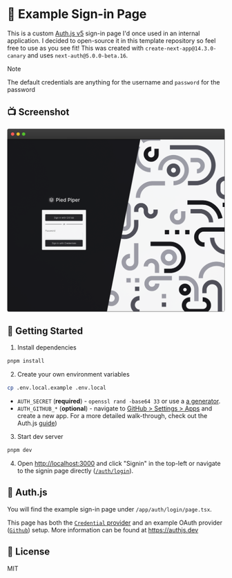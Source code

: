 # 🔐 Example Sign-in Page

This is a custom [Auth.js v5](https://authjs.dev) sign-in page I'd once used in an internal application. I decided to open-source it in this template repository so feel free to use as you see fit! This was created with `create-next-app@14.3.0-canary` and uses `next-auth@5.0.0-beta.16`.

> [!NOTE]
> The default credentials are anything for the username and `password` for the password

## 📺 Screenshot

![Screenshot 1](./public/screenshot_1.png)

## 🚀 Getting Started

1. Install dependencies

```bash
pnpm install
```

2. Create your own environment variables

```bash
cp .env.local.example .env.local
```

- `AUTH_SECRET` (**required**) - `openssl rand -base64 33` or use a [a generator](https://generate-secret.vercel.app/32).
- `AUTH_GITHUB_*` (**optional**) - navigate to [GitHub > Settings > Apps](https://github.com/settings/apps) and create a new app. For a more detailed walk-through, check out the Auth.js [guide](https://authjs.dev/guides/configuring-github))

3. Start dev server

```bash
pnpm dev
```

4. Open [http://localhost:3000](http://localhost:3000) and click "Signin" in the top-left or navigate to the signin page directly ([`/auth/login`](http://localhost:3000/auth/login)).

## 🔐 Auth.js

You will find the example sign-in page under `/app/auth/login/page.tsx`.

This page has both the [`Credential` provider](https://authjs.dev/getting-started/providers/credentials) and an example OAuth provider ([`Github`](https://authjs.dev/getting-started/providers/github)) setup. More information can be found at https://authjs.dev

## 📝 License

MIT
